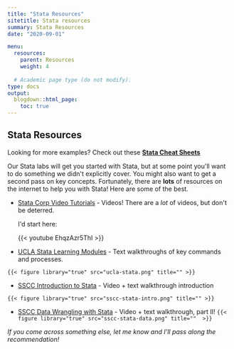 ```yaml
---
title: "Stata Resources"
sitetitle: Stata resources
summary: Stata Resources
date: "2020-09-01"

menu:
  resources:
    parent: Resources
    weight: 4
  
  # Academic page type (do not modify).
type: docs
output:
  blogdown::html_page:
    toc: true
---
```


## Stata Resources

Looking for more examples? Check out these [**Stata Cheat Sheets**](https://geocenter.github.io/StataTraining/portfolio/01_resource/)



Our Stata labs will get you started with Stata, but at some point you'll want to do something we didn't explicitly cover. You might also want to get a second pass on key concepts. Fortunately, there are **lots** of resources on the internet to help you with Stata! Here are some of the best. 

- [Stata Corp Video Tutorials](https://www.stata.com/links/video-tutorials/) - Videos! There are a _lot_ of videos, but don't be deterred.
  
  I'd start here: 
  
  
  {{< youtube EhqzAzr5ThI >}}

- [UCLA Stata Learning Modules](https://stats.idre.ucla.edu/stata/modules/) - Text walkthroughs of key commands and processes.  

`{{< figure library="true" src="ucla-stata.png" title="" >}}`

- [SSCC Introduction to Stata](https://ssc.wisc.edu/sscc/pubs/intro_stata/intro_stata1.htm) - Video + text walkthrough introduction

`{{< figure library="true" src="sscc-stata-intro.png" title="" >}}`

- [SSCC Data Wrangling with Stata](https://ssc.wisc.edu/sscc/pubs/dws/data_wrangling_stata1.htm) - Video + text walkthrough, part II! 
`{{< figure library="true" src="sscc-stata-data.png" title=""  >}}`



_If you come across something else, let me know and I'll pass along the recommendation!_
